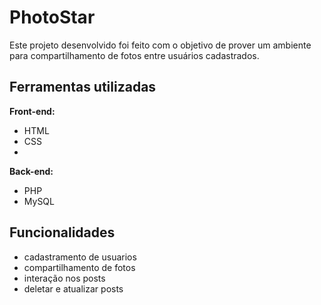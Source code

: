 # PhotoStar
  Este projeto desenvolvido foi feito com o objetivo de prover um ambiente para compartilhamento de fotos entre usuários cadastrados.

## Ferramentas utilizadas
 **Front-end:**
 - HTML
 - CSS
 - 
 **Back-end:**
 - PHP
 - MySQL

## Funcionalidades
 - cadastramento de usuarios
 - compartilhamento de fotos
 - interação nos posts
 - deletar e atualizar posts
